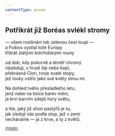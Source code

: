 ```yaml
---
contentType: prose
---
```


## Potřikrát již Boréas svlékl stromy

— všem rostlinám tak zelenou čest loupí —  
a Foibos vystlal lože Európy  
třikrát zlatými kolchidskými rouny

od dob, kdy pokorně a téměř chromý  
následuji, v hrudi šíp nebo kopí,  
překrásná Clori, tvoje svaté stopy,  
jež louky vstříc jako své květy strou mi.

Na dohled tvého přesladkého letu,  
jenž nebe na tisíce barev mění,  
já krví barvím zdejší hory světu,

a hle, jaký již shon pastýřů je tu,  
jak sledují nás podle stop, jež v zemi  
necháváme — já z krve, a ty z květů.

(1585)

